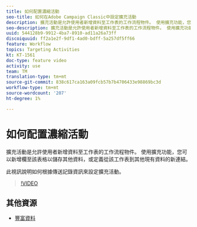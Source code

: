 ```yaml
---
title: 如何配置濃縮活動
seo-title: 如何在Adobe Campaign Classic中設定擴充活動
description: 擴充活動是允許使用者新增資料至工作表的工作流程物件。 使用擴充功能，您可以新增欄至該表格以儲存其他資料，或定義從該工作表到其他現有資料的新連結。  此視訊說明如何根據傳送記錄資訊來設定擴充活動。
seo-description: 擴充活動是允許使用者新增資料至工作表的工作流程物件。 使用擴充功能，您可以新增欄至該表格以儲存其他資料，或定義從該工作表到其他現有資料的新連結。   此視訊說明如何根據傳送記錄資訊來設定擴充活動。
uuid: 544128b9-9912-4ba7-8910-ad11a26a73ff
discoiquuid: ff2a1e2f-9df1-4ad0-bdff-5a257df5ff66
feature: Workflow
topics: Targeting Activities
kt: KT-1561
doc-type: feature video
activity: use
team: TM
translation-type: tm+mt
source-git-commit: 838c617ca163a09fcb57b7b4706433e98869bc3d
workflow-type: tm+mt
source-wordcount: '207'
ht-degree: 1%

---
```



# 如何配置濃縮活動

擴充活動是允許使用者新增資料至工作表的工作流程物件。 使用擴充功能，您可以新增欄至該表格以儲存其他資料，或定義從該工作表到其他現有資料的新連結。

此視訊說明如何根據傳送記錄資訊來設定擴充活動。

>[!VIDEO](https://video.tv.adobe.com/v/25193?quality=12)

## 其他資源

- [豐富資料](https://docs.adobe.com/content/help/en/campaign-classic/using/automating-with-workflows/use-cases/enriching-data.html)
